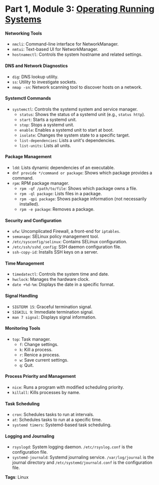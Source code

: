 # Part 1, Module 3: [Operating Running Systems](https://learning.oreilly.com/course/linux-foundation-certified/9780138230678/)

#### Networking Tools
- `nmcli`: Command-line interface for NetworkManager.
- `nmtui`: Text-based UI for NetworkManager.
- `hostnamectl`: Controls the system hostname and related settings.

#### DNS and Network Diagnostics
- `dig`: DNS lookup utility.
- `ss`: Utility to investigate sockets.
- `nmap -sn`: Network scanning tool to discover hosts on a network.

#### Systemctl Commands
- `systemctl`: Controls the systemd system and service manager.
  - `status`: Shows the status of a systemd unit (e.g., `status http`).
  - `start`: Starts a systemd unit.
  - `stop`: Stops a systemd unit.
  - `enable`: Enables a systemd unit to start at boot.
  - `isolate`: Changes the system state to a specific target.
  - `list-dependencies`: Lists a unit's dependencies.
  - `list-units`: Lists all units.

#### Package Management
- `ldd`: Lists dynamic dependencies of an executable.
- `dnf provide */command or package`: Shows which package provides a command.
- `rpm`: RPM package manager.
  - `rpm -qf /path/to/file`: Shows which package owns a file.
  - `rpm -ql package`: Lists files in a package.
  - `rpm -qpi package`: Shows package information (not necessarily installed).
  - `rpm -e package`: Removes a package.

#### Security and Configuration
- `ufw`: Uncomplicated Firewall, a front-end for `iptables`.
- `semanage`: SELinux policy management tool.
- `/etc/sysconfig/selinux`: Contains SELinux configuration.
- `/etc/ssh/sshd_config`: SSH daemon configuration file.
- `ssh-copy-id`: Installs SSH keys on a server.

#### Time Management
- `timedatectl`: Controls the system time and date.
- `hwclock`: Manages the hardware clock.
- `date +%d-%m`: Displays the date in a specific format.

#### Signal Handling
- `SIGTERM 15`: Graceful termination signal.
- `SIGKILL 9`: Immediate termination signal.
- `man 7 signal`: Displays signal information.

#### Monitoring Tools
- `top`: Task manager.
  - `f`: Change settings.
  - `k`: Kill a process.
  - `r`: Renice a process.
  - `w`: Save current settings.
  - `q`: Quit.

#### Process Priority and Management
- `nice`: Runs a program with modified scheduling priority.
- `killall`: Kills processes by name.

#### Task Scheduling
- `cron`: Schedules tasks to run at intervals.
- `at`: Schedules tasks to run at a specific time.
- `systemd timers`: Systemd-based task scheduling.

#### Logging and Journaling
- `rsyslogd`: System logging daemon. `/etc/rsyslog.conf` is the configuration file.
- `systemd-journald`: Systemd journaling service. `/var/log/journal` is the journal directory and `/etc/systemd/journald.conf` is the configuration file.

**Tags**: Linux
